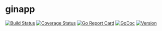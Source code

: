# ginapp

[![Build Status](https://github.com/le-yams/ginapp/workflows/Build/badge.svg?branch=main)](https://github.com/le-yams/ginapp/actions?query=workflow%3ABuild)
[![Coverage Status](https://coveralls.io/repos/github/le-yams/ginapp/badge.svg?branch=main)](https://coveralls.io/github/le-yams/ginapp?branch=main)
[![Go Report Card](https://goreportcard.com/badge/github.com/le-yams/ginapp)](https://goreportcard.com/report/github.com/le-yams/ginapp)
[![GoDoc](https://godoc.org/github.com/le-yams/ginapp?status.svg)](https://godoc.org/github.com/le-yams/ginapp)
[![Version](https://img.shields.io/github/tag/le-yams/ginapp.svg)](https://github.com/le-yams/ginapp/releases)

